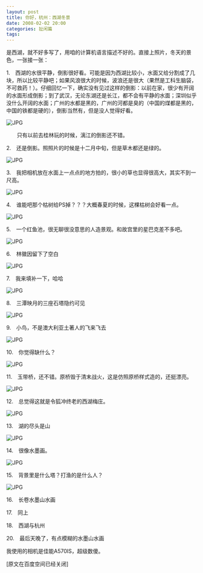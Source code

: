 ```yaml
---
layout: post
title: 你好，杭州：西湖冬景
date: 2008-02-02 20:00
categories: 扯闲篇
tags: 
---
```


是西湖，就不好多写了，用咱的计算机语言描述不好的。直接上照片，冬天的景色，一张接一张：

<!-- more -->



1.　西湖的水很平静，倒影很好看。可能是因为西湖比较小，水面又给分割成了几块，所以比较平静吧；如果风浪很大的时候，波浪还是很大（果然是工科生脑袋，不可救药！）。仔细回忆一下，确实没有见过这样的倒影：以前在家，很少有开阔的水面形成倒影；到了武汉，无论东湖还是长江，都不会有平静的水面；深圳似乎没什么开阔的水面；广州的水都是黑的，广州的河都是臭的（中国的煤都是黑的，中国的铁都是硬的），倒影当然有，但是没人觉得好看。

![JPG](/assets/img/hz_1.jpg)

　　只有以前去桂林玩的时候，漓江的倒影还不错。

2.　还是倒影。照照片的时候是十二月中旬，但是草木都还是绿的。

![JPG](/assets/img/hz_2.jpg)

3.　我把相机放在水面上一点点的地方拍的，很小的草也显得很高大，其实不到一尺高。

![JPG](/assets/img/hz_3.jpg)

4.　谁能吧那个枯树给PS掉？？？大概春夏的时候，这棵枯树会好看一点。

![JPG](/assets/img/hz_4.jpg)

5.　一个红鱼池，很无聊很没意思的人造景观。和故宫里的星巴克差不多吧。

![JPG](/assets/img/hz_5.jpg)

6.　林徽因留下了空白

![JPG](/assets/img/hz_6.jpg)

7.　我来填补一下，哈哈

![JPG](/assets/img/hz_7.jpg)

8.　三潭映月的三座石塔隐约可见

![JPG](/assets/img/hz_8.jpg)

9.　小鸟，不是澳大利亚土著人的飞来飞去

![JPG](/assets/img/hz_9.jpg)

10.　你觉得缺什么？

![JPG](/assets/img/hz_10.jpg)

11.　玉带桥，还不错。原桥毁于清末战火，这是仿照原桥样式造的，还挺漂亮。

![JPG](/assets/img/hz_11.jpg)

12.　总觉得这就是令狐冲终老的西湖梅庄。

![JPG](/assets/img/hz_12.jpg)

13.　湖的尽头是山

![JPG](/assets/img/hz_13.jpg)

14.　很像水墨画。

![JPG](/assets/img/hz_14.jpg)

15.　背景里是什么塔？打渔的是什么人？

![JPG](/assets/img/hz_15.jpg)

16.　长卷水墨山水画

17.　同上

18.　西湖与杭州

20.　最后天晚了，有点模糊的水墨山水画

我使用的相机是佳能A570IS，超级数傻。

[原文在百度空间已经关闭]

